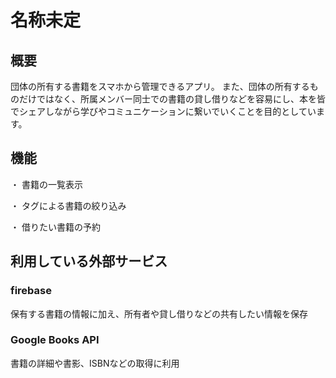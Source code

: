 # 名称未定
## 概要
団体の所有する書籍をスマホから管理できるアプリ。
また、団体の所有するものだけではなく、所属メンバー同士での書籍の貸し借りなどを容易にし、本を皆でシェアしながら学びやコミュニケーションに繋いでいくことを目的としています。

## 機能
・ 書籍の一覧表示

・ タグによる書籍の絞り込み

・ 借りたい書籍の予約

## 利用している外部サービス
### firebase
保有する書籍の情報に加え、所有者や貸し借りなどの共有したい情報を保存
### Google Books API
書籍の詳細や書影、ISBNなどの取得に利用
